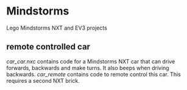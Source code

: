 # Mindstorms
Lego Mindstorms NXT and EV3 projects

## remote controlled car
*car_car.nxc* contains code for a Mindstorms NXT car that can drive forwards, backwards and make turns. It also beeps when driving backwards. *car_remote* contains code to remote control this car. This requires a second NXT brick.
